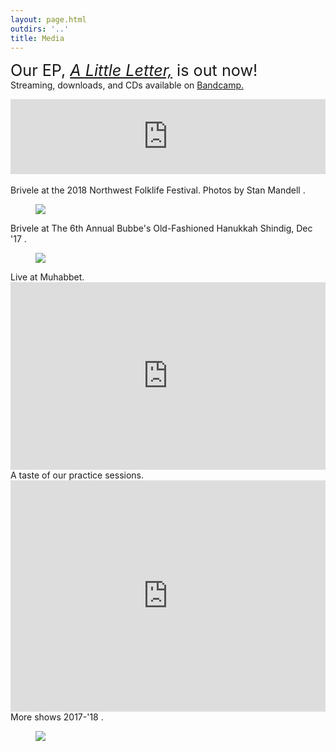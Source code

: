 ```yaml
---
layout: page.html
outdirs: '..'
title: Media
---
```

<p class='follow'><span style='font-size:1.8em;'>Our EP, <i><a href='https://brivele.bandcamp.com/releases'>A Little Letter,</a></i> is out now!</span><br>Streaming, downloads, and CDs available on <a href='https://brivele.bandcamp.com/'>Bandcamp.</a></p>

<div class='bandcampembed'>
<iframe style="border: 0; width: 100%; height: 120px;" src="https://bandcamp.com/EmbeddedPlayer/album=776969049/size=large/bgcol=ffffff/linkcol=da810f/tracklist=false/artwork=small/transparent=true/" seamless><a href="http://brivele.bandcamp.com/album/a-little-letter">A Little Letter by Brivele</a></iframe>
</div>
<br>

<!--<div class='soundcloudembed'>
<div class='playlist'><span class='caption'>A sneak-peek from our EP, "A Little Letter".</span>
<iframe width="100%" height="300" scrolling="no" frameborder="no" allow="autoplay" src="https://w.soundcloud.com/player/?url=https%3A//api.soundcloud.com/tracks/444234411&color=%23ff5500&auto_play=false&hide_related=false&show_comments=true&show_user=true&show_reposts=false&show_teaser=true&visual=true"></iframe></div>
</div>-->

<div class='photo' id='folklife18'><span class='caption'>Brivele at the 2018 Northwest Folklife Festival. Photos by Stan Mandell <span class='counter'></span>.</span>
<div class='thisphoto'>
<span class='larr'><i class="fa fa-angle-left fa-2x"></i></span><span class='rarr'><i class="fa fa-angle-right fa-2x"></i></span>
<figure><img src='../images/shows/folklife18/BriveleFolklife18-4.jpg'></figure>
<div class="leftside"></div>
<div class="rightside"></div>
</div>
</div>

<div class='photo' id='bubbes17'><span class='caption'>Brivele at The 6th Annual Bubbe's Old-Fashioned Hanukkah Shindig, Dec '17 <span class='counter'></span>.</span>
<div class='thisphoto'>
<span class='larr'><i class="fa fa-angle-left fa-2x"></i></span><span class='rarr'><i class="fa fa-angle-right fa-2x"></i></span>
<figure><img src='../images/shows/bubbes17/20171216_213355.jpg'></figure>
<div class="leftside"></div>
<div class="rightside"></div>
</div>
</div>

<div class='soundcloudembed'>

<div class='playlist'><span class='caption'>Live at Muhabbet.</span>
<iframe width="100%" height="300" scrolling="yes" frameborder="yes" src="https://w.soundcloud.com/player/?url=https%3A//api.soundcloud.com/tracks/360580616&amp;color=%23ff5500&amp;auto_play=false&amp;hide_related=false&amp;show_comments=true&amp;show_user=true&amp;show_reposts=true&amp;show_teaser=true&amp;visual=true"></iframe></div>

<div class='playlist'><span class='caption'>A taste of our practice sessions.</span>
<iframe width="100%" height="370" scrolling="yes" frameborder="yes" src="https://w.soundcloud.com/player/?url=https%3A//api.soundcloud.com/playlists/365564623&amp;color=%23ff5500&amp;auto_play=false&amp;hide_related=false&amp;show_comments=true&amp;show_user=true&amp;show_reposts=true&amp;show_teaser=true&amp;visual=true"></iframe></div>

</div>

<div class='photo' id='misc'><span class='caption'>More shows 2017-'18 <span class='counter'></span>.</span>
<div class='thisphoto'>
<span class='larr'><i class="fa fa-angle-left fa-2x"></i></span><span class='rarr'><i class="fa fa-angle-right fa-2x"></i></span>
<figure><img src='../images/shows/misc/18-05-01-houseshow.jpg'></figure>
<div class="leftside"></div>
<div class="rightside"></div>
</div>
</div>

